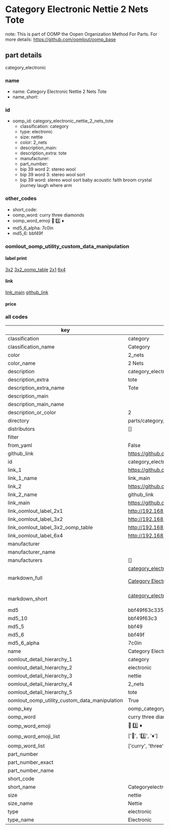 # Category Electronic Nettie 2 Nets Tote  

note: This is part of OOMP the Oopen Organization Method For Parts. For more details: https://github.com/oomlout/oomp_base

##  part details



category_electronic

### name
* name: Category Electronic Nettie 2 Nets Tote
* name_short: 
### id
* oomp_id: category_electronic_nettie_2_nets_tote
  * classification: category
  * type: electronic
  * size: nettie
  * color: 2_nets
  * description_main: 
  * description_extra: tote
  * manufacturer: 
  * part_number: 
  * bip 39 word 2: stereo wool
  * bip 39 word 3: stereo wool sort
  * bip 39 word: stereo wool sort baby acoustic faith broom crystal journey laugh where arm

### other_codes
* short_code: 
* oomp_word: curry three diamonds
* oomp_word_emoji :curry: :three: :diamonds:
* md5_6_alpha: 7c0in
* md5_6: bbf49f






### oomlout_oomp_utility_custom_data_manipulation
#### label print
[3x2](http://192.168.1.245:1112/?label=oomp%207c0in)
[3x2_oomp_table](http://192.168.1.107:1112/?label=oomp%207c0in)
[2x1](http://192.168.1.242:1112/?label=oomp%207c0in)
[6x4](http://192.168.1.55:1112/?label=oomp%207c0in)    

#### link

[link_main](https://github.com/oomlout/oomlout_oomp_current_version_messy/tree/main/parts/category_electronic_nettie_2_nets_tote) [github_link](https://github.com/oomlout/oomlout_oomp_part_src/tree/main/parts/category_electronic_nettie_2_nets_tote)                             

#### price







### all codes 
| key | value |  
| --- | --- |  
| classification | category |  
| classification_name | Category |  
| color | 2_nets |  
| color_name | 2 Nets |  
| description | category_electronic |  
| description_extra | tote |  
| description_extra_name | Tote |  
| description_main |  |  
| description_main_name |  |  
| description_or_color | 2  |  
| directory | parts/category_electronic_nettie_2_nets_tote |  
| distributors | [] |  
| filter |  |  
| from_yaml | False |  
| github_link | https://github.com/oomlout/oomlout_oomp_part_src/tree/main/parts/category_electronic_nettie_2_nets_tote |  
| id | category_electronic_nettie_2_nets_tote |  
| link_1 | https://github.com/oomlout/oomlout_oomp_current_version_messy/tree/main/parts/category_electronic_nettie_2_nets_tote |  
| link_1_name | link_main |  
| link_2 | https://github.com/oomlout/oomlout_oomp_part_src/tree/main/parts/category_electronic_nettie_2_nets_tote |  
| link_2_name | github_link |  
| link_main | https://github.com/oomlout/oomlout_oomp_current_version_messy/tree/main/parts/category_electronic_nettie_2_nets_tote |  
| link_oomlout_label_2x1 | http://192.168.1.242:1112/?label=oomp%207c0in |  
| link_oomlout_label_3x2 | http://192.168.1.245:1112/?label=oomp%207c0in |  
| link_oomlout_label_3x2_oomp_table | http://192.168.1.107:1112/?label=oomp%207c0in |  
| link_oomlout_label_6x4 | http://192.168.1.55:1112/?label=oomp%207c0in |  
| manufacturer |  |  
| manufacturer_name |  |  
| manufacturers | [] |  
| markdown_full | [category_electronic_nettie_2_nets_tote](https://github.com/oomlout/oomlout_oomp_current_version_messy/tree/main/parts/category_electronic_nettie_2_nets_tote)<br>[](https://github.com/oomlout/oomlout_oomp_current_version_messy/tree/main/parts/category_electronic_nettie_2_nets_tote)<br>[Category Electronic Nettie 2 Nets Tote](https://github.com/oomlout/oomlout_oomp_current_version_messy/tree/main/parts/category_electronic_nettie_2_nets_tote)<br><br> |  
| markdown_short | [category_electronic_nettie_2_nets_tote](https://github.com/oomlout/oomlout_oomp_current_version_messy/tree/main/parts/category_electronic_nettie_2_nets_tote)<br><br> |  
| md5 | bbf49f63c3354399480101119f3f56ac |  
| md5_10 | bbf49f63c3 |  
| md5_5 | bbf49 |  
| md5_6 | bbf49f |  
| md5_6_alpha | 7c0in |  
| name | Category Electronic Nettie 2 Nets Tote |  
| oomlout_detail_hierarchy_1 | category |  
| oomlout_detail_hierarchy_2 | electronic |  
| oomlout_detail_hierarchy_3 | nettie |  
| oomlout_detail_hierarchy_4 | 2_nets |  
| oomlout_detail_hierarchy_5 | tote |  
| oomlout_oomp_utility_custom_data_manipulation | True |  
| oomp_key | oomp_category_electronic_nettie_2_nets_tote |  
| oomp_word | curry three diamonds |  
| oomp_word_emoji | :curry: :three: :diamonds: |  
| oomp_word_emoji_list | [':curry:', ':three:', ':diamonds:'] |  
| oomp_word_list | ['curry', 'three', 'diamonds'] |  
| part_number |  |  
| part_number_exact |  |  
| part_number_name |  |  
| short_code |  |  
| short_name | Categoryelectronic |  
| size | nettie |  
| size_name | Nettie |  
| type | electronic |  
| type_name | Electronic |  
